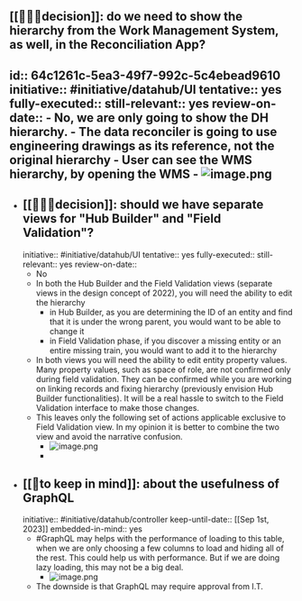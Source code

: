 ## [[👩🏻‍⚖️decision]]: do we need to show the hierarchy from the Work Management System, as well, in the Reconciliation App?
id:: 64c1261c-5ea3-49f7-992c-5c4ebead9610
initiative:: #initiative/datahub/UI
tentative:: yes
fully-executed::
still-relevant:: yes
review-on-date::
	- No, we are only going to show the DH hierarchy.
	- The data reconciler is going to use engineering drawings as its reference, not the original hierarchy
	- User can see the WMS hierarchy, by opening the WMS
	- ![image.png](../assets/image_1690390111254_0.png)
-
- ## [[👩🏻‍⚖️decision]]: should we have separate views for "Hub Builder" and "Field Validation"?
  initiative:: #initiative/datahub/UI 
  tentative:: yes
  fully-executed::
  still-relevant:: yes
  review-on-date::
	- No
	- In both the Hub Builder and the Field Validation views (separate views in the design concept of 2022), you will need the ability to edit the hierarchy
		- in Hub Builder, as you are determining the ID of an entity and find that it is under the wrong parent, you would want to be able to change it
		- in Field Validation phase, if you discover a missing entity or an entire missing train, you would want to add it to the hierarchy
	- In both views you will need the ability to edit entity property values.  Many property values, such as space of role, are not confirmed only during field validation.  They can be confirmed while you are working on linking records and fixing hierarchy (previously envision Hub Builder functionalities). It will be a real hassle to switch to the Field Validation interface to make those changes.
	- This leaves only the following set of actions applicable exclusive to Field Validation view.  In my opinion it is better to combine the two view and avoid the narrative confusion.
		- ![image.png](../assets/image_1690404113211_0.png)
		-
- ## [[🧠to keep in mind]]: about the usefulness of GraphQL
  initiative:: #initiative/datahub/controller 
  keep-until-date:: [[Sep 1st, 2023]] 
  embedded-in-mind:: yes
	- #GraphQL may helps with the performance of loading to this table, when we are only choosing a few columns to load and hiding all of the rest. This could help us with performance. But if we are doing lazy loading, this may not be a big deal.
		- ![image.png](../assets/image_1690403445052_0.png)
	- The downside is that GraphQL may require approval from I.T.